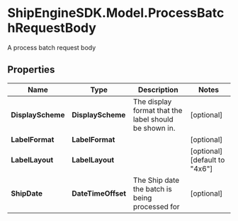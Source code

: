 # ShipEngineSDK.Model.ProcessBatchRequestBody
A process batch request body

## Properties

Name | Type | Description | Notes
------------ | ------------- | ------------- | -------------
**DisplayScheme** | **DisplayScheme** | The display format that the label should be shown in. | [optional] 
**LabelFormat** | **LabelFormat** |  | [optional] 
**LabelLayout** | **LabelLayout** |  | [optional] [default to "4x6"]
**ShipDate** | **DateTimeOffset** | The Ship date the batch is being processed for | [optional] 

